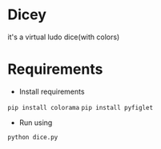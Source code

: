 # Dicey
it's a virtual ludo dice(with colors)
# Requirements

* Install requirements

`pip install colorama`
`pip install pyfiglet`

* Run using 

`python dice.py`
